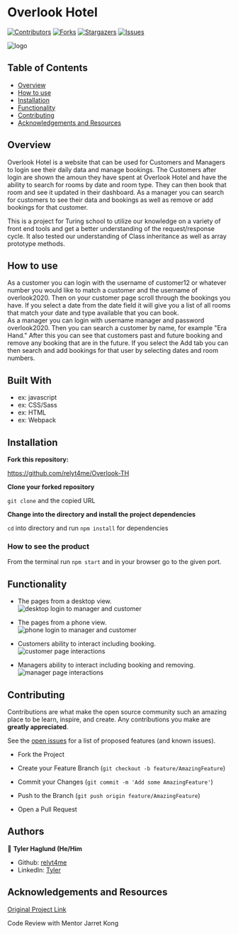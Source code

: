 # Overlook Hotel

[![Contributors][contributors-shield]][contributors-url]
[![Forks][forks-shield]][forks-url]
[![Stargazers][stars-shield]][stars-url]
[![Issues][issues-shield]][issues-url]

 
![logo](https://user-images.githubusercontent.com/62810019/89347441-03633e80-d668-11ea-9c58-10659a94a768.png)

## Table of Contents

- [Overview](#overview)
- [How to use](#how-to-use)
- [Installation](#installation)
- [Functionality](#functionality)
- [Contributing](#contributing)
- [Acknowledgements and Resources](#acknowledgements-and-resources)

<!-- Breif Description -->

## Overview

Overlook Hotel is a website that can be used for Customers and Managers to login see their daily data and manage bookings. The Customers after login are shown the amoun they have spent at Overlook Hotel and have the ability to search for rooms by date and room type. They can then book that room and see it updated in their dashboard. As a manager you can search for customers to see their data and bookings as well as remove or add bookings for that customer.

This is a project for Turing school to utilize our knowledge on a variety of front end tools and get a better understanding of the request/response cycle. It also tested our understanding of Class inheritance as well as array prototype methods.

## How to use

   As a customer you can login with the username of customer12 or whatever number you would like to match a customer and the username of overlook2020. Then on your customer page scroll through the bookings you have. If you select a date from the date field it will give you a list of all rooms that match your date and type available that you can book.   
   As a manager you can login with username manager and password overlook2020. Then you can search a customer by name, for example "Era Hand." After this you can see that customers past and future booking and remove any booking that are in the future. If you select the Add tab you can then search and add bookings for that user by selecting dates and room numbers.

## Built With

- ex: javascript
- ex: CSS/Sass
- ex: HTML
- ex: Webpack

## Installation

**Fork this repository:**

https://github.com/relyt4me/Overlook-TH

**Clone your forked repository**

`git clone` and the copied URL

**Change into the directory and install the project dependencies**

`cd` into directory and run `npm install` for dependencies

### How to see the product

From the terminal run `npm start` and in your browser go to the given port.

## Functionality

* The pages from a desktop view.  
![desktop login to manager and customer](documents/login-desktop.gif)

* The pages from a phone view.   
![phone login to manager and customer](documents/login-phone.gif)

* Customers ability to interact including booking.  
![customer page interactions](documents/guest-books.gif)

* Managers ability to interact including booking and removing.   
![manager page interactions](documents/manager-books.gif)


<!-- CONTRIBUTING -->

## Contributing

Contributions are what make the open source community such an amazing place to be learn, inspire, and create. Any contributions you make are **greatly appreciated**.  
   
See the [open issues](https://github.com/relyt4me/Overlook-TH/issues) for a list of proposed features (and known issues).

- Fork the Project

- Create your Feature Branch (`git checkout -b feature/AmazingFeature`)

- Commit your Changes (`git commit -m 'Add some AmazingFeature'`)

- Push to the Branch (`git push origin feature/AmazingFeature`)

- Open a Pull Request

## Authors

👤 **Tyler Haglund (He/Him**
- Github: [relyt4me](https://github.com/relyt4me)
- LinkedIn: [Tyler](www.linkedin.com/in/tyler-he-him-haglund-043b511aa)


## Acknowledgements and Resources

[Original Project Link](https://frontend.turing.io/projects/overlook.html)

Code Review with Mentor Jarret Kong

<!-- MARKDOWN LINKS & IMAGES -->

[contributors-shield]: https://img.shields.io/github/contributors/relyt4me/Overlook-TH.svg?style=flat-square
[contributors-url]: https://github.com/relyt4me/Overlook-TH/graphs/contributors
[forks-shield]: https://img.shields.io/github/forks/relyt4me/Overlook-TH.svg?style=flat-square
[forks-url]: https://github.com/relyt4me/Overlook-TH/network/members
[stars-shield]: https://img.shields.io/github/stars/relyt4me/Overlook-TH.svg?style=flat-square
[stars-url]: https://github.com/relyt4me/Overlook-TH/stargazers
[issues-shield]: https://img.shields.io/github/issues/relyt4me/Overlook-TH.svg?style=flat-square
[issues-url]: https://github.com/relyt4me/Overlook-TH/issues
